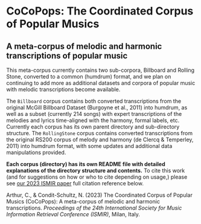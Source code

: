 # CoCoPops: The Coordinated Corpus of Popular Musics
## A meta-corpus of melodic and harmonic transcriptions of popular music 

This meta-corpus currently contains two sub-corpora, Billboard and Rolling Stone, converted to a common (humdrum) format, and we plan on continuing to add more as additional datasets and corpora of popular music with melodic transcriptions become available.

The `Billboard` corpus contains both converted transcriptions from the original McGill Billboard Dataset (Burgoyne et al., 2011) into humdrum, as well as a subset (currently 214 songs) with expert transcriptions of the melodies and lyrics time-aligned with the harmony, formal labels, etc.
Currently each corpus has its own parent directory and sub-directory structure.
The `RollingStone` corpus contains converted transcriptions from the original RS200 corpus of melody and harmony (de Clercq & Temperley, 2011) into humdrum format, with some updates and additional data manipulations provided.


**Each corpus (directory) has its own README file with detailed explanations of the directory structure and contents.**
To cite this work (and for suggestions on how or who to cite depending on usage,) please see [our 2023 ISMIR paper](https://www.academia.edu/108502759/THE_COORDINATED_CORPUS_OF_POPULAR_MUSICS_COCOPOPS_A_META_CORPUS_OF_MELODIC_AND_HARMONIC_TRANSCRIPTIONS) full citation reference below.


Arthur, C., & Condit-Schultz, N. (2023) The Coordinated Corpus of Popular Musics (CoCoPops): A meta-corpus of melodic and harmonic transcriptions. *Proceedings of the 24th International Society for Music Information Retrieval Conference (ISMIR)*, Milan, Italy.


